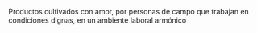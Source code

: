 Productos cultivados con amor, por personas de campo que trabajan en condiciones dignas, en un ambiente laboral armónico
